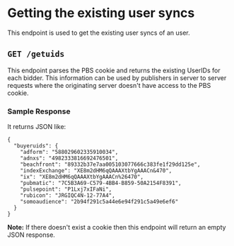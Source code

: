 # Getting the existing user syncs

This endpoint is used to get the existing user syncs of an user.

## `GET /getuids`

This endpoint parses the PBS cookie and returns the existing UserIDs for each bidder. This information can be used by publishers in server to server requests where the originating server doesn't have access to the PBS cookie.

### Sample Response

It returns JSON like:

```
{
  "buyeruids": {
    "adform": "588029602335910034",
    "adnxs": "4982333816692476501",
    "beachfront": "89332b37e7aa005103077666c383fe1f29dd125e",
    "indexExchange": "XE8m2dHM6qQAAAXtbYgAAACn&470",
    "ix": "XE8m2dHM6qQAAAXtbYgAAACn%26470",
    "pubmatic": "7C5B3A69-C579-4BB4-B859-50A2154F8391",
    "pulsepoint": "P1Lxj7xIFaNi",
    "rubicon": "JRGIQC4N-12-77A4",
    "somoaudience": "2b94f291c5a44e6e94f291c5a49e6ef6"
  }
}
```

**Note:** If there doesn't exist a cookie then this endpoint will return an empty JSON response.
